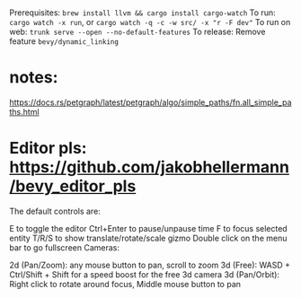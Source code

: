 #
Prerequisites: `brew install llvm && cargo install cargo-watch`
To run: `cargo watch -x run`, or `cargo watch -q -c -w src/ -x "r -F dev"`
To run on web: `trunk serve --open --no-default-features`
To release: Remove feature `bevy/dynamic_linking`

# notes:
https://docs.rs/petgraph/latest/petgraph/algo/simple_paths/fn.all_simple_paths.html


# Editor pls: https://github.com/jakobhellermann/bevy_editor_pls
The default controls are:

E to toggle the editor
Ctrl+Enter to pause/unpause time
F to focus selected entity
T/R/S to show translate/rotate/scale gizmo
Double click on the menu bar to go fullscreen
Cameras:

2d (Pan/Zoom): any mouse button to pan, scroll to zoom
3d (Free): WASD + Ctrl/Shift + Shift for a speed boost for the free 3d camera
3d (Pan/Orbit): Right click to rotate around focus, Middle mouse button to pan